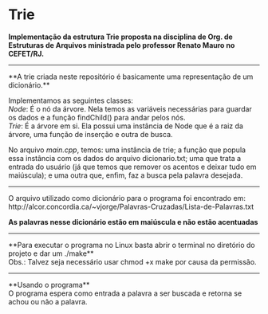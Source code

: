 # Trie
**Implementação da estrutura Trie proposta na disciplina de Org. de Estruturas de Arquivos ministrada pelo professor Renato Mauro no CEFET/RJ.**

<hr>
**A trie criada neste repositório é basicamente uma representação de um dicionário.**

Implementamos as seguintes classes:
<br>*Node*: É o nó da árvore. Nela temos as variáveis necessárias para guardar os dados e a função findChild() para andar pelos nós.
<br>*Trie*: É a árvore em si. Ela possui uma instância de Node que é a raiz da árvore, uma função de inserção e outra de busca.

No arquivo *main.cpp*, temos: uma instância de trie; a função que popula essa instância com os dados do arquivo dicionario.txt; uma que trata a entrada do usuário (já que temos que remover os acentos e deixar tudo em maiúscula); e uma outra que, enfim, faz a busca pela palavra desejada.

<hr>
O arquivo utilizado como dicionário para o programa foi encontrado em: http://alcor.concordia.ca/~vjorge/Palavras-Cruzadas/Lista-de-Palavras.txt

**As palavras nesse dicionário estão em maiúscula e não estão acentuadas**

<hr>
**Para executar o programa no Linux basta abrir o terminal no diretório do projeto e dar um ./make**
<br>Obs.: Talvez seja necessário usar chmod +x make por causa da permissão.

<hr>
**Usando o programa**
<br>O programa espera como entrada a palavra a ser buscada e retorna se achou ou não a palavra.

